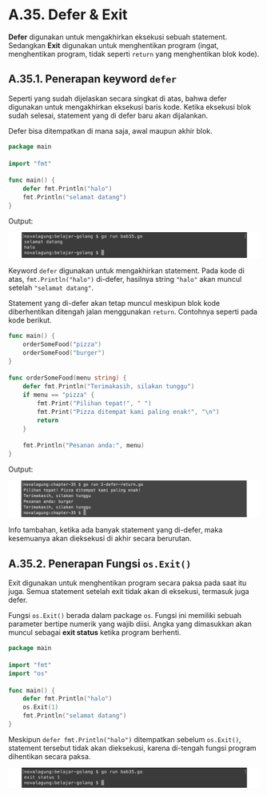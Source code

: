 # A.35. Defer & Exit

**Defer** digunakan untuk mengakhirkan eksekusi sebuah statement. Sedangkan **Exit** digunakan untuk menghentikan program (ingat, menghentikan program, tidak seperti `return` yang menghentikan blok kode).

## A.35.1. Penerapan keyword `defer`

Seperti yang sudah dijelaskan secara singkat di atas, bahwa defer digunakan untuk mengakhirkan eksekusi baris kode. Ketika eksekusi blok sudah selesai, statement yang di defer baru akan dijalankan.

Defer bisa ditempatkan di mana saja, awal maupun akhir blok.

```go
package main

import "fmt"

func main() {
    defer fmt.Println("halo")
    fmt.Println("selamat datang")
}
```

Output:

![Penerapan `defer`](images/A.35_1_defer.png)

Keyword `defer` digunakan untuk mengakhirkan statement. Pada kode di atas, `fmt.Println("halo")` di-defer, hasilnya string `"halo"` akan muncul setelah `"selamat datang"`.

Statement yang di-defer akan tetap muncul meskipun blok kode diberhentikan ditengah jalan menggunakan `return`. Contohnya seperti pada kode berikut.

```go
func main() {
    orderSomeFood("pizza")
    orderSomeFood("burger")
}

func orderSomeFood(menu string) {
    defer fmt.Println("Terimakasih, silakan tunggu")
	if menu == "pizza" {
        fmt.Print("Pilihan tepat!", " ")
		fmt.Print("Pizza ditempat kami paling enak!", "\n")
		return
	}

	fmt.Println("Pesanan anda:", menu)
}
```

Output:

![Penerapan `defer` dengan `return`](images/A.35_2_defer_return.png)

Info tambahan, ketika ada banyak statement yang di-defer, maka kesemuanya akan dieksekusi di akhir secara berurutan.

## A.35.2. Penerapan Fungsi `os.Exit()`

Exit digunakan untuk menghentikan program secara paksa pada saat itu juga. Semua statement setelah exit tidak akan di eksekusi, termasuk juga defer.

Fungsi `os.Exit()` berada dalam package `os`. Fungsi ini memiliki sebuah parameter bertipe numerik yang wajib diisi. Angka yang dimasukkan akan muncul sebagai **exit status** ketika program berhenti.

```go
package main

import "fmt"
import "os"

func main() {
    defer fmt.Println("halo")
    os.Exit(1)
    fmt.Println("selamat datang")
}
```

Meskipun `defer fmt.Println("halo")` ditempatkan sebelum `os.Exit()`, statement tersebut tidak akan dieksekusi, karena di-tengah fungsi program dihentikan secara paksa.

![Penerapan `exit`](images/A.35_3_exit.png)
